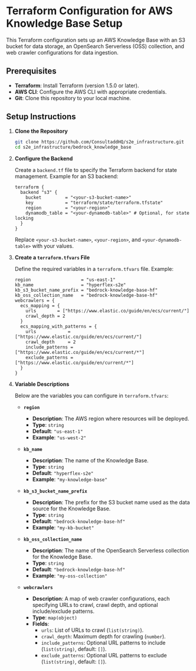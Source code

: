 # Terraform Configuration for AWS Knowledge Base Setup

This Terraform configuration sets up an AWS Knowledge Base with an S3 bucket for data storage, an OpenSearch Serverless (OSS) collection, and web crawler configurations for data ingestion.

## Prerequisites

- **Terraform**: Install Terraform (version 1.5.0 or later).
- **AWS CLI**: Configure the AWS CLI with appropriate credentials.
- **Git**: Clone this repository to your local machine.

## Setup Instructions

1. **Clone the Repository**

   ```bash
   git clone https://github.com/ConsultaddHQ/s2e_infrastructure.git
   cd s2e_infrastructure/bedrock_knowledge_base
   ```

2. **Configure the Backend**

   Create a `backend.tf` file to specify the Terraform backend for state management. Example for an S3 backend:

   ```hcl
   terraform {
     backend "s3" {
       bucket         = "<your-s3-bucket-name>"
       key            = "terraform/state/terraform.tfstate"
       region         = "<your-region>"
       dynamodb_table = "<your-dynamodb-table>" # Optional, for state locking
     }
   }
   ```

   Replace `<your-s3-bucket-name>`, `<your-region>`, and `<your-dynamodb-table>` with your values.

3. **Create a `terraform.tfvars` File**

   Define the required variables in a `terraform.tfvars` file. Example:

   ```hcl
   region                   = "us-east-1"
   kb_name                  = "hyperflex-s2e"
   kb_s3_bucket_name_prefix = "bedrock-knowledge-base-hf"
   kb_oss_collection_name   = "bedrock-knowledge-base-hf"
   webcrawlers = {
     ecs_mapping = {
       urls        = ["https://www.elastic.co/guide/en/ecs/current/"]
       crawl_depth = 2
     }
     ecs_mapping_with_patterns = {
       urls            = ["https://www.elastic.co/guide/en/ecs/current/"]
       crawl_depth     = 2
       include_patterns = ["https://www.elastic.co/guide/en/ecs/current/*"]
       exclude_patterns = ["https://www.elastic.co/guide/en/current/*"]
     }
   }
   ```

4. **Variable Descriptions**

   Below are the variables you can configure in `terraform.tfvars`:

   - **`region`**  
     - **Description**: The AWS region where resources will be deployed.  
     - **Type**: `string`  
     - **Default**: `"us-east-1"`  
     - **Example**: `"us-west-2"`

   - **`kb_name`**  
     - **Description**: The name of the Knowledge Base.  
     - **Type**: `string`  
     - **Default**: `"hyperflex-s2e"`  
     - **Example**: `"my-knowledge-base"`

   - **`kb_s3_bucket_name_prefix`**  
     - **Description**: The prefix for the S3 bucket name used as the data source for the Knowledge Base.  
     - **Type**: `string`  
     - **Default**: `"bedrock-knowledge-base-hf"`  
     - **Example**: `"my-kb-bucket"`

   - **`kb_oss_collection_name`**  
     - **Description**: The name of the OpenSearch Serverless collection for the Knowledge Base.  
     - **Type**: `string`  
     - **Default**: `"bedrock-knowledge-base-hf"`  
     - **Example**: `"my-oss-collection"`

   - **`webcrawlers`**  
     - **Description**: A map of web crawler configurations, each specifying URLs to crawl, crawl depth, and optional include/exclude patterns.  
     - **Type**: `map(object)`  
     - **Fields**:
       - `urls`: List of URLs to crawl (`list(string)`).  
       - `crawl_depth`: Maximum depth for crawling (`number`).  
       - `include_patterns`: Optional URL patterns to include (`list(string)`, default: `[]`).  
       - `exclude_patterns`: Optional URL patterns to exclude (`list(string)`, default: `[]`). 